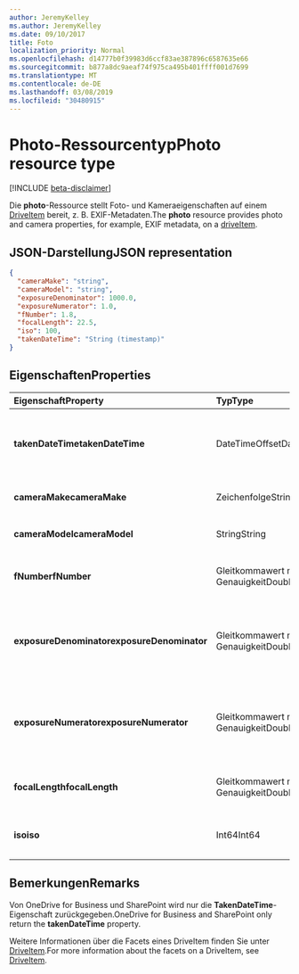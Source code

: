 ```yaml
---
author: JeremyKelley
ms.author: JeremyKelley
ms.date: 09/10/2017
title: Foto
localization_priority: Normal
ms.openlocfilehash: d14777b0f39983d6ccf83ae387896c6587635e66
ms.sourcegitcommit: b877a8dc9aeaf74f975ca495b401ffff001d7699
ms.translationtype: MT
ms.contentlocale: de-DE
ms.lasthandoff: 03/08/2019
ms.locfileid: "30480915"
---
```

# <a name="photo-resource-type"></a><span data-ttu-id="6b435-102">Photo-Ressourcentyp</span><span class="sxs-lookup"><span data-stu-id="6b435-102">Photo resource type</span></span>

[!INCLUDE [beta-disclaimer](../../includes/beta-disclaimer.md)]

<span data-ttu-id="6b435-103">Die **photo**-Ressource stellt Foto- und Kameraeigenschaften auf einem [DriveItem](driveitem.md) bereit, z. B. EXIF-Metadaten.</span><span class="sxs-lookup"><span data-stu-id="6b435-103">The **photo** resource provides photo and camera properties, for example, EXIF metadata, on a [driveItem](driveitem.md).</span></span>

## <a name="json-representation"></a><span data-ttu-id="6b435-104">JSON-Darstellung</span><span class="sxs-lookup"><span data-stu-id="6b435-104">JSON representation</span></span>

<!-- {
  "blockType": "resource",
  "optionalProperties": [  ],
  "@odata.type": "microsoft.graph.photo"
}-->
```json
{
  "cameraMake": "string",
  "cameraModel": "string",
  "exposureDenominator": 1000.0,
  "exposureNumerator": 1.0,
  "fNumber": 1.8,
  "focalLength": 22.5,
  "iso": 100,
  "takenDateTime": "String (timestamp)"
}
```

## <a name="properties"></a><span data-ttu-id="6b435-105">Eigenschaften</span><span class="sxs-lookup"><span data-stu-id="6b435-105">Properties</span></span>

| <span data-ttu-id="6b435-106">Eigenschaft</span><span class="sxs-lookup"><span data-stu-id="6b435-106">Property</span></span>                | <span data-ttu-id="6b435-107">Typ</span><span class="sxs-lookup"><span data-stu-id="6b435-107">Type</span></span>           | <span data-ttu-id="6b435-108">Beschreibung</span><span class="sxs-lookup"><span data-stu-id="6b435-108">Description</span></span>
|:------------------------|:---------------|:----------------------------------
| <span data-ttu-id="6b435-109">**takenDateTime**</span><span class="sxs-lookup"><span data-stu-id="6b435-109">**takenDateTime**</span></span>       | <span data-ttu-id="6b435-110">DateTimeOffset</span><span class="sxs-lookup"><span data-stu-id="6b435-110">DateTimeOffset</span></span> | <span data-ttu-id="6b435-p101">Stellt das Datum und die Uhrzeit für die Aufnahme des Fotos dar. Schreibgeschützt.</span><span class="sxs-lookup"><span data-stu-id="6b435-p101">Represents the date and time the photo was taken. Read-only.</span></span>
| <span data-ttu-id="6b435-113">**cameraMake**</span><span class="sxs-lookup"><span data-stu-id="6b435-113">**cameraMake**</span></span>          | <span data-ttu-id="6b435-114">Zeichenfolge</span><span class="sxs-lookup"><span data-stu-id="6b435-114">String</span></span>         | <span data-ttu-id="6b435-p102">Kamerahersteller Schreibgeschützt.</span><span class="sxs-lookup"><span data-stu-id="6b435-p102">Camera manufacturer. Read-only.</span></span>
| <span data-ttu-id="6b435-117">**cameraModel**</span><span class="sxs-lookup"><span data-stu-id="6b435-117">**cameraModel**</span></span>         | <span data-ttu-id="6b435-118">String</span><span class="sxs-lookup"><span data-stu-id="6b435-118">String</span></span>         | <span data-ttu-id="6b435-p103">Kameramodell. Schreibgeschützt.</span><span class="sxs-lookup"><span data-stu-id="6b435-p103">Camera model. Read-only.</span></span>
| <span data-ttu-id="6b435-121">**fNumber**</span><span class="sxs-lookup"><span data-stu-id="6b435-121">**fNumber**</span></span>             | <span data-ttu-id="6b435-122">Gleitkommawert mit doppelter Genauigkeit</span><span class="sxs-lookup"><span data-stu-id="6b435-122">Double</span></span>         | <span data-ttu-id="6b435-p104">Die Blendenzahl der Kamera. Schreibgeschützt.</span><span class="sxs-lookup"><span data-stu-id="6b435-p104">The F-stop value from the camera. Read-only.</span></span>
| <span data-ttu-id="6b435-125">**exposureDenominator**</span><span class="sxs-lookup"><span data-stu-id="6b435-125">**exposureDenominator**</span></span> | <span data-ttu-id="6b435-126">Gleitkommawert mit doppelter Genauigkeit</span><span class="sxs-lookup"><span data-stu-id="6b435-126">Double</span></span>         | <span data-ttu-id="6b435-p105">Der Nenner der Bruchzahl für die Belichtungszeit der Kamera. Schreibgeschützt.</span><span class="sxs-lookup"><span data-stu-id="6b435-p105">The denominator for the exposure time fraction from the camera. Read-only.</span></span>
| <span data-ttu-id="6b435-129">**exposureNumerator**</span><span class="sxs-lookup"><span data-stu-id="6b435-129">**exposureNumerator**</span></span>   | <span data-ttu-id="6b435-130">Gleitkommawert mit doppelter Genauigkeit</span><span class="sxs-lookup"><span data-stu-id="6b435-130">Double</span></span>         | <span data-ttu-id="6b435-p106">Der Zähler der Bruchzahl für die Belichtungszeit der Kamera. Schreibgeschützt.</span><span class="sxs-lookup"><span data-stu-id="6b435-p106">The numerator for the exposure time fraction from the camera. Read-only.</span></span>
| <span data-ttu-id="6b435-133">**focalLength**</span><span class="sxs-lookup"><span data-stu-id="6b435-133">**focalLength**</span></span>         | <span data-ttu-id="6b435-134">Gleitkommawert mit doppelter Genauigkeit</span><span class="sxs-lookup"><span data-stu-id="6b435-134">Double</span></span>         | <span data-ttu-id="6b435-p107">Die Brennweite der Kamera. Schreibgeschützt.</span><span class="sxs-lookup"><span data-stu-id="6b435-p107">The focal length from the camera. Read-only.</span></span>
| <span data-ttu-id="6b435-137">**iso**</span><span class="sxs-lookup"><span data-stu-id="6b435-137">**iso**</span></span>                 | <span data-ttu-id="6b435-138">Int64</span><span class="sxs-lookup"><span data-stu-id="6b435-138">Int64</span></span>          | <span data-ttu-id="6b435-p108">Der ISO-Wert der Kamera. Schreibgeschützt.</span><span class="sxs-lookup"><span data-stu-id="6b435-p108">The ISO value from the camera. Read-only.</span></span>

## <a name="remarks"></a><span data-ttu-id="6b435-141">Bemerkungen</span><span class="sxs-lookup"><span data-stu-id="6b435-141">Remarks</span></span>
<span data-ttu-id="6b435-142">Von OneDrive for Business und SharePoint wird nur die **TakenDateTime**-Eigenschaft zurückgegeben.</span><span class="sxs-lookup"><span data-stu-id="6b435-142">OneDrive for Business and SharePoint only return the **takenDateTime** property.</span></span>

<span data-ttu-id="6b435-143">Weitere Informationen über die Facets eines DriveItem finden Sie unter [DriveItem](driveitem.md).</span><span class="sxs-lookup"><span data-stu-id="6b435-143">For more information about the facets on a DriveItem, see [DriveItem](driveitem.md).</span></span>
<!--
{
  "type": "#page.annotation",
  "description": "The photo facet provides details about the camera and settings on the camera for photos.",
  "keywords": "camera make,camera model, exposure, f-stop, iso",
  "section": "documentation",
  "tocPath": "Facets/Photo",
  "suppressions": [
    "Error: /api-reference/beta/resources/photo.md:\r\n      Exception processing links.\r\n    System.ArgumentException: Link Definition was null. Link text: !INCLUDE [beta-disclaimer](../../includes/beta-disclaimer.md)\r\n      at ApiDoctor.Validation.DocFile.get_LinkDestinations()\r\n      at ApiDoctor.Validation.DocSet.ValidateLinks(Boolean includeWarnings, String[] relativePathForFiles, IssueLogger issues, Boolean requireFilenameCaseMatch, Boolean printOrphanedFiles)"
  ]
}
-->

